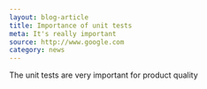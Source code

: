 ```yaml
---
layout: blog-article
title: Importance of unit tests
meta: It's really important
source: http://www.google.com
category: news
---
```


The unit tests are very important for product quality